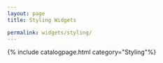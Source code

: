 ```yaml
---
layout: page
title: Styling Widgets

permalink: widgets/styling/
---
```

   {% include catalogpage.html category="Styling"%}   